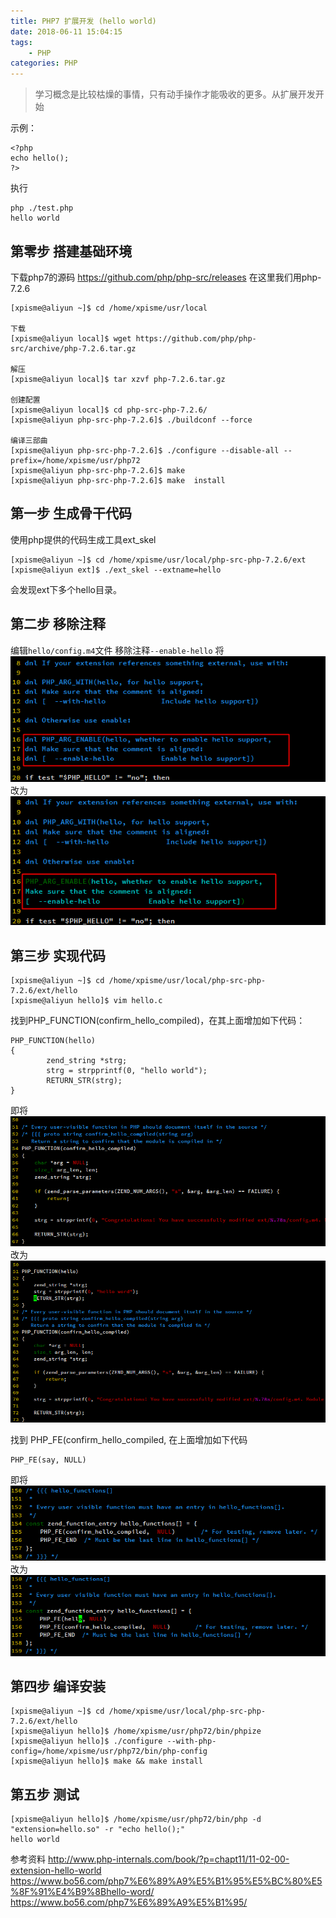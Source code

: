 ```yaml
---
title: PHP7 扩展开发 (hello world)
date: 2018-06-11 15:04:15
tags:
    - PHP
categories: PHP
---
```

<!-- more -->
>学习概念是比较枯燥的事情，只有动手操作才能吸收的更多。从扩展开发开始

示例：
```
<?php
echo hello();
?>
```
执行
```
php ./test.php
hello world
```

## 第零步 搭建基础环境
下载php7的源码 https://github.com/php/php-src/releases 在这里我们用php-7.2.6

```
[xpisme@aliyun ~]$ cd /home/xpisme/usr/local

下载
[xpisme@aliyun local]$ wget https://github.com/php/php-src/archive/php-7.2.6.tar.gz

解压
[xpisme@aliyun local]$ tar xzvf php-7.2.6.tar.gz

创建配置
[xpisme@aliyun local]$ cd php-src-php-7.2.6/
[xpisme@aliyun php-src-php-7.2.6]$ ./buildconf --force

编译三部曲
[xpisme@aliyun php-src-php-7.2.6]$ ./configure --disable-all --prefix=/home/xpisme/usr/php72
[xpisme@aliyun php-src-php-7.2.6]$ make 
[xpisme@aliyun php-src-php-7.2.6]$ make  install
```
## 第一步 生成骨干代码
使用php提供的代码生成工具ext_skel
```
[xpisme@aliyun ~]$ cd /home/xpisme/usr/local/php-src-php-7.2.6/ext
[xpisme@aliyun ext]$ ./ext_skel --extname=hello
```
会发现ext下多个hello目录。
## 第二步 移除注释
编辑`hello/config.m4`文件 移除注释`--enable-hello`
将
![](image/date/201806111624_581.png)
改为
![](image/date/201806111624_892.png)
## 第三步 实现代码
```
[xpisme@aliyun ~]$ cd /home/xpisme/usr/local/php-src-php-7.2.6/ext/hello
[xpisme@aliyun hello]$ vim hello.c
```
找到PHP_FUNCTION(confirm_hello_compiled)，在其上面增加如下代码：
```
PHP_FUNCTION(hello)
{
        zend_string *strg;
        strg = strpprintf(0, "hello world");
        RETURN_STR(strg);
}
```
即将
![](image/date/201806111557_18.png)
改为
![](image/date/201806111557_479.png)

找到 PHP_FE(confirm_hello_compiled, 在上面增加如下代码
```
PHP_FE(say, NULL)
```
即将
![](image/date/201806111558_635.png)
改为
![](image/date/201806111559_987.png)
## 第四步 编译安装
```
[xpisme@aliyun ~]$ cd /home/xpisme/usr/local/php-src-php-7.2.6/ext/hello
[xpisme@aliyun hello]$ /home/xpisme/usr/php72/bin/phpize
[xpisme@aliyun hello]$ ./configure --with-php-config=/home/xpisme/usr/php72/bin/php-config
[xpisme@aliyun hello]$ make && make install
```

## 第五步 测试
```
[xpisme@aliyun hello]$ /home/xpisme/usr/php72/bin/php -d "extension=hello.so" -r "echo hello();"
hello world
```

参考资料
http://www.php-internals.com/book/?p=chapt11/11-02-00-extension-hello-world
https://www.bo56.com/php7%E6%89%A9%E5%B1%95%E5%BC%80%E5%8F%91%E4%B9%8Bhello-word/
https://www.bo56.com/php7%E6%89%A9%E5%B1%95/
